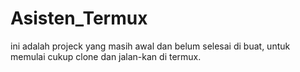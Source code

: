 # Asisten_Termux
ini adalah projeck yang masih awal dan belum selesai di buat,
untuk memulai cukup clone dan jalan-kan di termux.
